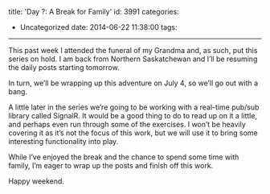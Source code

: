 title: 'Day ?: A Break for Family'
id: 3991
categories:
  - Uncategorized
date: 2014-06-22 11:38:00
tags:
---

This past week I attended the funeral of my Grandma and, as such, put this series on hold. I am back from Northern Saskatchewan and I’ll be resuming the daily posts starting tomorrow.

In turn, we’ll be wrapping up this adventure on July 4, so we’ll go out with a bang.

A little later in the series we’re going to be working with a real-time pub/sub library called SignalR. It would be a good thing to do to read up on it a little, and perhaps even run through some of the exercises. I won’t be heavily covering it as it’s not the focus of this work, but we will use it to bring some interesting functionality into play.

While I’ve enjoyed the break and the chance to spend some time with family, I’m eager to wrap up the posts and finish off this work. 

Happy weekend.